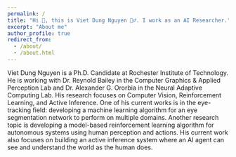 ```yaml
---
permalink: /
title: "Hi 👋, this is Viet Dung Nguyen 🙆‍♂️. I work as an AI Researcher."
excerpt: "About me"
author_profile: true
redirect_from: 
  - /about/
  - /about.html
---
```


Viet Dung Nguyen is a Ph.D. Candidate at Rochester Institute of Technology. He is working with Dr. Reynold Bailey in the Computer Graphics & Applied Perception Lab and Dr. Alexander G. Ororbia in the Neural Adaptive Computing Lab. His research focuses on Computer Vision, Reinforcement Learning, and Active Inference. One of his current works is in the eye-tracking field: developing a machine learning algorithm for an eye segmentation network to perform on multiple domains. Another research topic is developing a model-based reinforcement learning algorithm for autonomous systems using human perception and actions. His current work also focuses on building an active inference system where an AI agent can see and understand the world as the human does.



